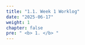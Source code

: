 ```yaml
---
title: "1.1. Week 1 Worklog"
date: "2025-06-17"
weight: 1
chapter: false
pre: " <b> 1. </b> "
---
```

